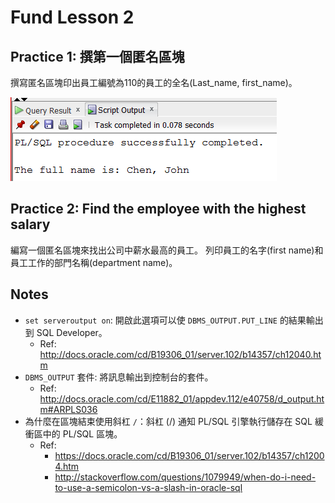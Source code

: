 # Fund Lesson 2 

## Practice 1: 撰第一個匿名區塊


撰寫匿名區塊印出員工編號為110的員工的全名(Last_name, first_name)。

![](/img/f02-i01.png)

## Practice 2: Find the employee with the highest salary

編寫一個匿名區塊來找出公司中薪水最高的員工。
列印員工的名字(first name)和員工工作的部門名稱(department name)。


## Notes

- `set serveroutput on`: 開啟此選項可以使 `DBMS_OUTPUT.PUT_LINE` 的結果輸出到 SQL Developer。
    - Ref: http://docs.oracle.com/cd/B19306_01/server.102/b14357/ch12040.htm
- `DBMS_OUTPUT` 套件: 將訊息輸出到控制台的套件。
    - Ref: http://docs.oracle.com/cd/E11882_01/appdev.112/e40758/d_output.htm#ARPLS036
- 為什麼在區塊結束使用斜杠 `/`：斜杠 (/) 通知 PL/SQL 引擎執行儲存在 SQL 緩衝區中的 PL/SQL 區塊。
  - Ref: 
    * https://docs.oracle.com/cd/B19306_01/server.102/b14357/ch12004.htm
    * http://stackoverflow.com/questions/1079949/when-do-i-need-to-use-a-semicolon-vs-a-slash-in-oracle-sql
    
